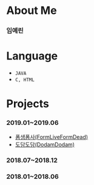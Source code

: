 # About Me
### 임예린



# Language  
- `JAVA`
- `C, HTML`



# Projects
### 2019.01~2019.06
- [폼생폼사(FormLiveFormDead)](https://github.com/enurinm/FormLiveFormDead)
- [도담도담(DodamDodam)](https://github.com/enurinm/DodamDodam)
### 2018.07~2018.12

### 2018.01~2018.06

